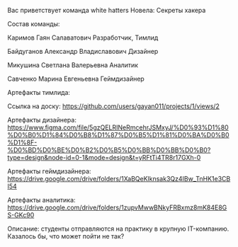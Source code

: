 Вас приветствует команда 
white hatters
Новела: Секреты хакера


Состав команды:

Каримов Гаян Салаватович	Разработчик, Тимлид

Байдуганов Александр Владиславович Дизайнер

Микушина Светлана Валерьевна Аналитик

Савченко Марина Евгеньевна	Геймдизайнер

Артефакты тимлида:

Ссылка на доску:
https://github.com/users/gayan011/projects/1/views/2

Артефакты дизайнера:
https://www.figma.com/file/5gzQELRINeRmcehrJSMxyJ/%D0%93%D1%80%D0%B0%D1%84%D0%B8%D1%87%D0%B5%D1%81%D0%BA%D0%B0%D1%8F-%D0%BD%D0%BE%D0%B2%D0%B5%D0%BB%D0%BB%D0%B0?type=design&node-id=0-1&mode=design&t=yRFtTi4TR8r17GXh-0

Артефакты геймдизайнера:
https://drive.google.com/drive/folders/1XaBQeKlknsak3Qz4IBw_TnHK1e3CBI54

Артефакты аналитика:
https://drive.google.com/drive/folders/1zupvMwwBNkyFRBxmz8mK84E8GS-GKc90


Описание: студенты отправляются на практику в крупную IT-компанию. Казалось бы, что может пойти не так?
